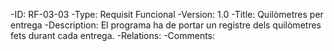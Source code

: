 -ID: RF-03-03
-Type:  Requisit Funcional
-Version: 1.0
-Title: Quilòmetres per entrega
-Description:  El programa ha de portar un registre dels quilòmetres fets durant cada entrega.
-Relations: 
-Comments: 
